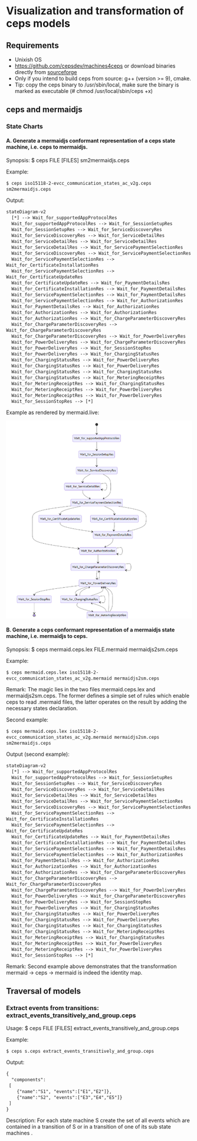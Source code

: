 # Visualization and transformation of ceps models

## Requirements
- Unixish OS
- https://github.com/cepsdev/machines4ceps or download binaries directly from [sourceforge](https://sourceforge.net/projects/ceps-tool/files)
- Only if you intend to build ceps from source: g++ (version >= 9), cmake. 
- Tip: copy the ceps binary to /usr/sbin/local, make sure the binary is marked as executable (# chmod /usr/local/sbin/ceps +x)

## ceps and mermaidjs
### State Charts

#### A. Generate a mermaidjs conformant representation of a ceps state machine, i.e. ceps to mermaidjs.

Synopsis: $ ceps FILE [FILES] sm2mermaidjs.ceps

Example: 

```
$ ceps iso15118-2-evcc_communication_states_ac_v2g.ceps sm2mermaidjs.ceps 
```

Output:
```
stateDiagram-v2
  [*] --> Wait_for_supportedAppProtocolRes
  Wait_for_supportedAppProtocolRes --> Wait_for_SessionSetupRes
  Wait_for_SessionSetupRes --> Wait_for_ServiceDiscoveryRes
  Wait_for_ServiceDiscoveryRes --> Wait_for_ServiceDetailRes
  Wait_for_ServiceDetailRes --> Wait_for_ServiceDetailRes
  Wait_for_ServiceDetailRes --> Wait_for_ServicePaymentSelectionRes
  Wait_for_ServiceDiscoveryRes --> Wait_for_ServicePaymentSelectionRes
  Wait_for_ServicePaymentSelectionRes --> Wait_for_CertificateInstallationRes
  Wait_for_ServicePaymentSelectionRes --> Wait_for_CertificateUpdateRes
  Wait_for_CertificateUpdateRes --> Wait_for_PaymentDetailsRes
  Wait_for_CertificateInstallationRes --> Wait_for_PaymentDetailsRes
  Wait_for_ServicePaymentSelectionRes --> Wait_for_PaymentDetailsRes
  Wait_for_ServicePaymentSelectionRes --> Wait_for_AuthorizationRes
  Wait_for_PaymentDetailsRes --> Wait_for_AuthorizationRes
  Wait_for_AuthorizationRes --> Wait_for_AuthorizationRes
  Wait_for_AuthorizationRes --> Wait_for_ChargeParameterDiscoveryRes
  Wait_for_ChargeParameterDiscoveryRes --> Wait_for_ChargeParameterDiscoveryRes
  Wait_for_ChargeParameterDiscoveryRes --> Wait_for_PowerDeliveryRes
  Wait_for_PowerDeliveryRes --> Wait_for_ChargeParameterDiscoveryRes
  Wait_for_PowerDeliveryRes --> Wait_for_SessionStopRes
  Wait_for_PowerDeliveryRes --> Wait_for_ChargingStatusRes
  Wait_for_ChargingStatusRes --> Wait_for_PowerDeliveryRes
  Wait_for_ChargingStatusRes --> Wait_for_PowerDeliveryRes
  Wait_for_ChargingStatusRes --> Wait_for_ChargingStatusRes
  Wait_for_ChargingStatusRes --> Wait_for_MeteringReceiptRes
  Wait_for_MeteringReceiptRes --> Wait_for_ChargingStatusRes
  Wait_for_MeteringReceiptRes --> Wait_for_PowerDeliveryRes
  Wait_for_MeteringReceiptRes --> Wait_for_PowerDeliveryRes
  Wait_for_SessionStopRes --> [*]
```

Example as rendered by mermaid.live:


![](/iso15118-2-evcc_communication_states_ac_v2g.png)


#### B.  Generate a ceps conformant representation of a mermaidjs state machine, i.e. mermaidjs to ceps.

Synopsis: $ ceps mermaid.ceps.lex FILE.mermaid mermaidjs2sm.ceps

Example: 

```
$ ceps mermaid.ceps.lex iso15118-2-evcc_communication_states_ac_v2g.mermaid mermaidjs2sm.ceps
```
Remark: The magic lies in the two files mermaid.ceps.lex and mermaidjs2sm.ceps. The former defines a simple set of rules which enable ceps to read .mermaid files, the latter operates on the result by adding the necessary states declaration.

Second example:

```
$ ceps mermaid.ceps.lex iso15118-2-evcc_communication_states_ac_v2g.mermaid mermaidjs2sm.ceps sm2mermaidjs.ceps
```

Output (second example):
```
stateDiagram-v2
  [*] --> Wait_for_supportedAppProtocolRes
  Wait_for_supportedAppProtocolRes --> Wait_for_SessionSetupRes
  Wait_for_SessionSetupRes --> Wait_for_ServiceDiscoveryRes
  Wait_for_ServiceDiscoveryRes --> Wait_for_ServiceDetailRes
  Wait_for_ServiceDetailRes --> Wait_for_ServiceDetailRes
  Wait_for_ServiceDetailRes --> Wait_for_ServicePaymentSelectionRes
  Wait_for_ServiceDiscoveryRes --> Wait_for_ServicePaymentSelectionRes
  Wait_for_ServicePaymentSelectionRes --> Wait_for_CertificateInstallationRes
  Wait_for_ServicePaymentSelectionRes --> Wait_for_CertificateUpdateRes
  Wait_for_CertificateUpdateRes --> Wait_for_PaymentDetailsRes
  Wait_for_CertificateInstallationRes --> Wait_for_PaymentDetailsRes
  Wait_for_ServicePaymentSelectionRes --> Wait_for_PaymentDetailsRes
  Wait_for_ServicePaymentSelectionRes --> Wait_for_AuthorizationRes
  Wait_for_PaymentDetailsRes --> Wait_for_AuthorizationRes
  Wait_for_AuthorizationRes --> Wait_for_AuthorizationRes
  Wait_for_AuthorizationRes --> Wait_for_ChargeParameterDiscoveryRes
  Wait_for_ChargeParameterDiscoveryRes --> Wait_for_ChargeParameterDiscoveryRes
  Wait_for_ChargeParameterDiscoveryRes --> Wait_for_PowerDeliveryRes
  Wait_for_PowerDeliveryRes --> Wait_for_ChargeParameterDiscoveryRes
  Wait_for_PowerDeliveryRes --> Wait_for_SessionStopRes
  Wait_for_PowerDeliveryRes --> Wait_for_ChargingStatusRes
  Wait_for_ChargingStatusRes --> Wait_for_PowerDeliveryRes
  Wait_for_ChargingStatusRes --> Wait_for_PowerDeliveryRes
  Wait_for_ChargingStatusRes --> Wait_for_ChargingStatusRes
  Wait_for_ChargingStatusRes --> Wait_for_MeteringReceiptRes
  Wait_for_MeteringReceiptRes --> Wait_for_ChargingStatusRes
  Wait_for_MeteringReceiptRes --> Wait_for_PowerDeliveryRes
  Wait_for_MeteringReceiptRes --> Wait_for_PowerDeliveryRes
  Wait_for_SessionStopRes --> [*]
```
Remark: Second example above demonstrates that the transformation mermaid -> ceps -> mermaid is indeed the identity map. 

## Traversal of models 
### Extract events from transitions: extract_events_transitively_and_group.ceps

Usage: $ ceps FILE [FILES] extract_events_transitively_and_group.ceps

Example: 

```
$ ceps s.ceps extract_events_transitively_and_group.ceps
```

Output:
```
{
  "components":
 [
    {"name":"S1", "events":["E1","E2"]},
    {"name":"S2", "events":["E3","E4","E5"]}
 ]
}
```

Description: For each state machine S create the set of all events which are contained in a transition of S or in a transition of one of its sub state machines .  

